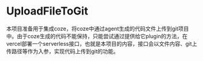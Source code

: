 # UploadFileToGit
本项目准备用于集成coze，将coze中通过agent生成的代码文件上传到git项目中。由于coze生成的代码不能保持，只能尝试通过提供给它plugin的方法，在vercel部署一个serverless接口，也就是本项目的内容，接口会以文件内容、git上传路径等作为入参，实现代码上传到git的功能。
